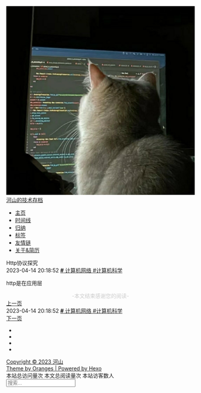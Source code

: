 <!DOCTYPE html><html lang="zh-CN" color-mode="light"><head><meta charset="utf-8"><meta name="viewport" content="width=device-width,initial-scale=1"><meta name="keywords" content=""><meta name="author" content="河山"><meta name="description" content="河山技术博客"><title>Http协议探究 | 河山的技术存档</title><link rel="apple-touch-icon" href="/images/favicon.jpg"><link rel="icon" href="/images/favicon.jpg"><link href="https://fonts.googleapis.com/css?family=Raleway&display=swap" rel="stylesheet"><link rel="stylesheet" href="/css/main.css"><link rel="stylesheet" href="//at.alicdn.com/t/font_1886449_67xjft27j1l.css"><link rel="stylesheet" href="/css/figcaption/mac-block.css"><script defer type="text/javascript" src="https://cdn.jsdelivr.net/npm/jquery@3.3.1/dist/jquery.min.js"></script><link href="https://cdn.jsdelivr.net/npm/@fancyapps/fancybox@3.5.7/dist/jquery.fancybox.min.css" rel="stylesheet"><script defer type="text/javascript" src="https://cdn.jsdelivr.net/npm/@fancyapps/fancybox@3.5.7/dist/jquery.fancybox.min.js"></script><script src="/js/fancybox.js"></script><script async src="https://www.googletagmanager.com/gtag/js?id=G-RTHFZ67YB9"></script><script>function gtag(){dataLayer.push(arguments)}window.dataLayer=window.dataLayer||[],gtag("js",new Date),gtag("config","G-RTHFZ67YB9")</script><script async src="//busuanzi.ibruce.info/busuanzi/2.3/busuanzi.pure.mini.js"></script><script>var html=document.documentElement;const colorMode=localStorage.getItem("color-mode");colorMode&&document.documentElement.setAttribute("color-mode",colorMode)</script><meta name="generator" content="Hexo 6.3.0"><link rel="alternate" href="/atom.xml" title="河山的技术存档" type="application/atom+xml"></head><body><div id="app"><div class="header"><div class="avatar"><a href="/"><img no-lazy src="/images/avatar.jpg" alt=""></a><div class="nickname"><a href="/">河山的技术存档</a></div></div><div class="navbar"><ul><li class="nav-item" data-path="/"><a href="/">主页</a></li><li class="nav-item" data-path="/archives/"><a href="/archives/">时间线</a></li><li class="nav-item" data-path="/categories/"><a href="/categories/">归纳</a></li><li class="nav-item" data-path="/tags/"><a href="/tags/">标签</a></li><li class="nav-item" data-path="/friends/"><a href="/friends/">友情链</a></li><li class="nav-item" data-path="/about/"><a href="/about/">关于&简历</a></li></ul></div></div><script src="/js/activeNav.js"></script><div class="flex-container"><script async type="text/javascript" src="https://cdn.jsdelivr.net/npm/mathjax@3/es5/tex-chtml.js"></script><script>MathJax={tex:{inlineMath:[["$","$"],["\\(","\\)"]]}}</script><script async type="text/javascript" src="https://cdn.jsdelivr.net/npm/clipboard@2.0.10/dist/clipboard.min.js"></script><script src="/js/codeCopy.js"></script><div class="container post-details" id="post-details"><div class="post-content"><div class="post-title">Http协议探究</div><div class="post-attach"><span class="post-pubtime"><i class="iconfont icon-updatetime mr-10" title="更新时间"></i> 2023-04-14 20:18:52 </span><span class="post-categories"><i class="iconfont icon-bookmark" title="分类"></i> <span class="span--category"><a href="/categories/%E8%AE%A1%E7%AE%97%E6%9C%BA%E7%BD%91%E7%BB%9C/" title="计算机网络"><b>#</b> 计算机网络 </a></span></span><span class="post-tags"><i class="iconfont icon-tags mr-10" title="标签"></i> <span class="span--tag mr-8"><a href="/tags/%E8%AE%A1%E7%AE%97%E6%9C%BA%E7%A7%91%E5%AD%A6/" title="计算机科学">#计算机科学</a></span></span></div><div class="markdown-body"><p>http是在应用层</p><div style="text-align:center;color:#ccc;font-size:14px">-本文结束<i class="fa fa-paw"></i>感谢您的阅读-</div></div><div class="prev-or-next"><div class="post-foot-next"><a href="/p/hexo/hexo%E5%88%A9%E7%94%A8github%20action%E8%BF%9B%E8%A1%8C%E9%83%A8%E7%BD%B2.md" target="_self"><i class="iconfont icon-chevronleft"></i> <span>上一页</span></a></div><div class="post-attach"><span class="post-pubtime"><i class="iconfont icon-updatetime mr-10" title="更新时间"></i> 2023-04-14 20:18:52 </span><span class="post-categories"><i class="iconfont icon-bookmark" title="分类"></i> <span class="span--category"><a href="/categories/%E8%AE%A1%E7%AE%97%E6%9C%BA%E7%BD%91%E7%BB%9C/" title="计算机网络"><b>#</b> 计算机网络 </a></span></span><span class="post-tags"><i class="iconfont icon-tags mr-10" title="标签"></i> <span class="span--tag mr-8"><a href="/tags/%E8%AE%A1%E7%AE%97%E6%9C%BA%E7%A7%91%E5%AD%A6/" title="计算机科学">#计算机科学</a></span></span></div><div class="post-foot-prev"><a href="/p/%E5%90%8E%E7%AB%AF/%E4%B8%BA%E4%BB%80%E4%B9%88%E6%98%AFNginx.md" target="_self"><span>下一页</span> <i class="iconfont icon-chevronright"></i></a></div></div></div><div class="comments-container"><script async type="text/javascript" src="https://cdn.jsdelivr.net/npm/valine@1.4.18/dist/Valine.min.js" onload="loadValineSuc(this)"></script><div id="vcomments"></div><script>function loadValineSuc(){new Valine({el:"#vcomments",appId:"GmLsazbQff5fQz3jEeN6GLYa-gzGzoHsz",appKey:"MtHymEpacYovHWeyWdmp0vhq",placeholder:"Welcome!",avatar:"retro",lang:"zh-CN"})}</script><style>.comments-container .v .vempty{display:none!important}</style></div></div><div class="footer"><div class="social"><ul><li><a title="rss" href="/atom.xml"><i class="iconfont icon-rss"></i></a></li><li><a title="github" target="_blank" rel="noopener" href="https://github.com/Wrm244"><i class="iconfont icon-github"></i></a></li><li><a title="email" href="mailto:wrm244@139.com"><i class="iconfont icon-envelope"></i></a></li><li><a title="wechat" href="/about"><i class="iconfont icon-wechat"></i></a></li></ul></div><div class="footer-more"><a target="_blank" rel="noopener" href="https://github.com/Wrm244">Copyright © 2023 河山</a></div><div class="footer-more"><a target="_blank" rel="noopener" href="https://github.com/hexojs/hexo">Theme by Oranges | Powered by Hexo</a></div><div class="footer-views">本站总访问量<span id="busuanzi_value_site_pv"></span>次 本文总阅读量<span id="busuanzi_value_page_pv"></span>次 本站访客数<span id="busuanzi_value_site_uv"></span>人</div></div></div><div class="tools-bar"><div class="back-to-top tools-bar-item hidden"><a href="javascript: void(0)"><i class="iconfont icon-chevronup"></i></a></div><script src="/js/backtotop.js"></script><div class="search-icon tools-bar-item" id="search-icon"><a href="javascript: void(0)"><i class="iconfont icon-search"></i></a></div><div class="search-overlay hidden"><div class="search-content" tabindex="0"><div class="search-title"><span class="search-icon-input"><a href="javascript: void(0)"><i class="iconfont icon-search"></i> </a></span><input type="text" class="search-input" id="search-input" placeholder="搜索..."> <span class="search-close-icon" id="search-close-icon"><a href="javascript: void(0)"><i class="iconfont icon-close"></i></a></span></div><div class="search-result" id="search-result"></div></div></div><script type="text/javascript">var inputArea=document.querySelector("#search-input"),searchOverlayArea=document.querySelector(".search-overlay");function openOrHideSearchContent(){searchOverlayArea.classList.contains("hidden")?(searchOverlayArea.classList.remove("hidden"),document.body.classList.add("hidden")):(searchOverlayArea.classList.add("hidden"),document.body.classList.remove("hidden"))}function blurSearchContent(e){e.target===searchOverlayArea&&openOrHideSearchContent()}inputArea.onclick=function(){getSearchFile(),this.onclick=null},inputArea.onkeydown=function(){if(13==event.keyCode)return!1},document.querySelector("#search-icon").addEventListener("click",openOrHideSearchContent,!1),document.querySelector("#search-close-icon").addEventListener("click",openOrHideSearchContent,!1),searchOverlayArea.addEventListener("click",blurSearchContent,!1);var searchFunc=function(e,t,n){"use strict";var r=document.getElementById(t),a=document.getElementById(n);a.innerHTML="<ul><span class='local-search-empty'>首次搜索，正在载入索引文件，请稍后……<span></ul>",$.ajax({url:e,dataType:"xml",success:function(e){var t=$("entry",e).map(function(){return{title:$("title",this).text(),content:$("content",this).text(),url:$("url",this).text()}}).get();a.innerHTML="",r.addEventListener("input",function(){var u='<ul class="search-result-list">',h=this.value.trim().toLowerCase().split(/[\s\-]+/);if(a.innerHTML="",!(this.value.trim().length<=0)){if(t.forEach(function(e){var n,r,a=!0,t=(e.title&&""!==e.title.trim()||(e.title="Untitled"),e.title.trim()),c=t.toLowerCase(),s=e.content.trim().replace(/<[^>]+>/g,""),i=s.toLowerCase(),e=e.url,l=-1,o=-1;""!==i?h.forEach(function(e,t){n=c.indexOf(e),l=i.indexOf(e),n<0&&l<0?a=!1:(l<0&&(l=0),0==t&&(o=l))}):a=!1,a&&(u+="<li><a href='"+e+"' class='search-result-title'>"+t+"</a>",0<=o&&(e=o+80,(e=0==(t=(t=o-20)<0?0:t)?100:e)>s.length&&(e=s.length),r=s.substr(t,e),h.forEach(function(e){var t=new RegExp(e,"gi");r=r.replace(t,'<span class="search-keyword">'+e+"</span>")}),u+='<p class="search-result-abstract">'+r+"...</p>"),u+="</li>")}),-1===(u+="</ul>").indexOf("<li>"))return a.innerHTML="<ul><span class='local-search-empty'>没有找到内容，请尝试更换检索词。<span></ul>";a.innerHTML=u}})},error:function(e,t,n){a.innerHTML="",404===e.status?a.innerHTML="<ul><span class='local-search-empty'>未找到search.xml文件，具体请参考：<a href='https://github.com/zchengsite/hexo-theme-oranges#configuration' target='_black'>configuration</a><span></ul>":a.innerHTML="<ul><span class='local-search-empty'>请求失败，尝试重新刷新页面或稍后重试。<span></ul>"}}),$(document).on("click","#search-close-icon",function(){$("#search-input").val(""),$("#search-result").html("")})},getSearchFile=function(){searchFunc("/search.xml","search-input","search-result")}</script><div class="tools-bar-item theme-icon" id="switch-color-scheme"><a href="javascript: void(0)"><i id="theme-icon" class="iconfont icon-moon"></i></a></div><script src="/js/colorscheme.js"></script><div class="share-icon tools-bar-item"><a href="javascript: void(0)" id="share-icon"><i class="iconfont iconshare"></i></a><div class="share-content hidden"><a class="share-item" href="https://twitter.com/intent/tweet?text=' + Http%E5%8D%8F%E8%AE%AE%E6%8E%A2%E7%A9%B6 + '&url=' + https%3A%2F%2Fwrm244.github.io%2Fp%2F%25E8%25AE%25A1%25E7%25AE%2597%25E6%259C%25BA%25E7%25BD%2591%25E7%25BB%259C%2FHttp%25E5%258D%258F%25E8%25AE%25AE%25E6%258E%25A2%25E7%25A9%25B6.md + '" target="_blank" title="Twitter"><i class="iconfont icon-twitter"></i> </a><a class="share-item" href="https://www.facebook.com/sharer.php?u=https://wrm244.github.io/p/%E8%AE%A1%E7%AE%97%E6%9C%BA%E7%BD%91%E7%BB%9C/Http%E5%8D%8F%E8%AE%AE%E6%8E%A2%E7%A9%B6.md" target="_blank" title="Facebook"><i class="iconfont icon-facebooksquare"></i></a></div></div><script src="/js/shares.js"></script></div></div><style>[bg-lazy]{background-image:none!important;background-color:#eee!important}</style><script>window.imageLazyLoadSetting={isSPA:!1,preloadRatio:1,processImages:null}</script><script>window.addEventListener("load",function(){var t=/\.(gif|jpg|jpeg|tiff|png)$/i,r=/^data:image\/[a-z]+;base64,/;Array.prototype.slice.call(document.querySelectorAll("img[data-original]")).forEach(function(a){var e=a.parentNode;"A"===e.tagName&&(e.href.match(t)||e.href.match(r))&&(e.href=a.dataset.original)})})</script><script>!function(r){r.imageLazyLoadSetting.processImages=t;var e=r.imageLazyLoadSetting.isSPA,n=r.imageLazyLoadSetting.preloadRatio||1,c=a();function a(){var t=Array.prototype.slice.call(document.querySelectorAll("img[data-original]")),e=Array.prototype.slice.call(document.querySelectorAll("[bg-lazy]"));return t.concat(e)}function t(){e&&(c=a());for(var t,o=0;o<c.length;o++)0<=(t=(t=c[o]).getBoundingClientRect()).bottom&&0<=t.left&&t.top<=(r.innerHeight*n||document.documentElement.clientHeight*n)&&function(){var t,e,n,a=c[o],i=function(){c=c.filter(function(t){return a!==t}),r.imageLazyLoadSetting.onImageLoaded&&r.imageLazyLoadSetting.onImageLoaded(a)};(t=a).hasAttribute("bg-lazy")?(t.removeAttribute("bg-lazy"),i()):(e=new Image,n=t.getAttribute("data-original"),e.onload=function(){t.src=n,t.removeAttribute("data-original"),i()},t.src!==n&&(e.src=n))}()}function i(){clearTimeout(t.tId),t.tId=setTimeout(t,500)}t(),document.addEventListener("scroll",i),r.addEventListener("resize",i),r.addEventListener("orientationchange",i)}(this)</script></body></html>